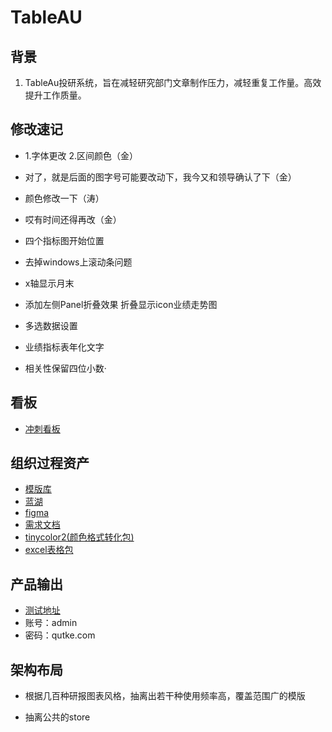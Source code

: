 # TableAU

## 背景

1. TableAu投研系统，旨在减轻研究部门文章制作压力，减轻重复工作量。高效提升工作质量。

## 修改速记

- 1.字体更改  2.区间颜色（金）

- 对了，就是后面的图字号可能要改动下，我今又和领导确认了下（金）

- 颜色修改一下（涛）

- 哎有时间还得再改（金）

- 四个指标图开始位置

- 去掉windows上滚动条问题

- x轴显示月末

- 添加左侧Panel折叠效果 折叠显示icon业绩走势图  

- 多选数据设置

- 业绩指标表年化文字

- 相关性保留四位小数·

  

## 看板

- [冲刺看板](https://table-au.atlassian.net/jira/software/c/projects/TAB/boards/1/backlog?selectedIssue=TAB-1&issueLimit=100&atlOrigin=eyJpIjoiNzg4ZjBjYzRiMTg4NDIzYzllN2YxOTRkOGIwMDk4ZjQiLCJwIjoiaiJ9)

## 组织过程资产

- [模版库](https://docs.qq.com/doc/DV3pNcW5OSnhjS3h1)
- [蓝湖](https://lanhuapp.com/web/#/item/project/stage?tid=8e328edc-d935-4d57-9cbe-d9b1811457f6&pid=851e8897-2d68-45e1-a2a0-7b648f12c531)
- [figma](https://www.figma.com/file/orVQj1y3YQyWeGDFffDGDt/Untitled?node-id=0%3A1)
- [需求文档](https://docs.qq.com/doc/DV1RNVHpJQVZqeUN1)
- [tinycolor2(颜色格式转化包)](https://www.npmjs.com/package/tinycolor2)
- [excel表格包](https://handsontable.com/)

## 产品输出

- [测试地址](https://test.datumwealth.com/funddatabrowse/tableAubrowse/index)
- 账号：admin
- 密码：qutke.com

## 架构布局

- 根据几百种研报图表风格，抽离出若干种使用频率高，覆盖范围广的模版

- 抽离公共的store

  

